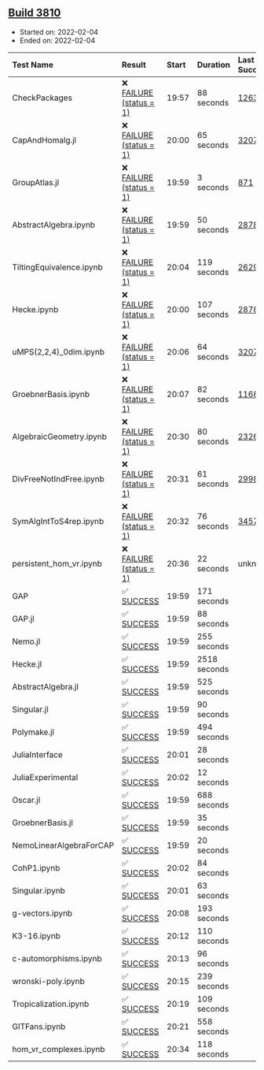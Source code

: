 ## [Build 3810](https://oscarci.mathematik.uni-kl.de/job/oscar-stable/3810/)

* Started on: 2022-02-04
* Ended on: 2022-02-04

| Test Name    | Result | Start | Duration | Last Success | First Failure |
|:-------------|:-------|:------|:---------|:-------------|:--------------|
| CheckPackages | ❌ [FAILURE (status = 1)](https://oscarci.mathematik.uni-kl.de/job/oscar-stable/3810/artifact/logs/build-3810/CheckPackages.log) | 19:57 | 88 seconds | [1263](https://oscarci.mathematik.uni-kl.de/job/oscar-stable/1263/) | [1264](https://oscarci.mathematik.uni-kl.de/job/oscar-stable/1264/) |
| CapAndHomalg.jl | ❌ [FAILURE (status = 1)](https://oscarci.mathematik.uni-kl.de/job/oscar-stable/3810/artifact/logs/build-3810/CapAndHomalg.jl.log) | 20:00 | 65 seconds | [3207](https://oscarci.mathematik.uni-kl.de/job/oscar-stable/3207/) | [3208](https://oscarci.mathematik.uni-kl.de/job/oscar-stable/3208/) |
| GroupAtlas.jl | ❌ [FAILURE (status = 1)](https://oscarci.mathematik.uni-kl.de/job/oscar-stable/3810/artifact/logs/build-3810/GroupAtlas.jl.log) | 19:59 | 3 seconds | [871](https://oscarci.mathematik.uni-kl.de/job/oscar-stable/871/) | [872](https://oscarci.mathematik.uni-kl.de/job/oscar-stable/872/) |
| AbstractAlgebra.ipynb | ❌ [FAILURE (status = 1)](https://oscarci.mathematik.uni-kl.de/job/oscar-stable/3810/artifact/logs/build-3810/AbstractAlgebra.ipynb.log) | 19:59 | 50 seconds | [2878](https://oscarci.mathematik.uni-kl.de/job/oscar-stable/2878/) | [2879](https://oscarci.mathematik.uni-kl.de/job/oscar-stable/2879/) |
| TiltingEquivalence.ipynb | ❌ [FAILURE (status = 1)](https://oscarci.mathematik.uni-kl.de/job/oscar-stable/3810/artifact/logs/build-3810/TiltingEquivalence.ipynb.log) | 20:04 | 119 seconds | [2629](https://oscarci.mathematik.uni-kl.de/job/oscar-stable/2629/) | [2630](https://oscarci.mathematik.uni-kl.de/job/oscar-stable/2630/) |
| Hecke.ipynb | ❌ [FAILURE (status = 1)](https://oscarci.mathematik.uni-kl.de/job/oscar-stable/3810/artifact/logs/build-3810/Hecke.ipynb.log) | 20:00 | 107 seconds | [2878](https://oscarci.mathematik.uni-kl.de/job/oscar-stable/2878/) | [2879](https://oscarci.mathematik.uni-kl.de/job/oscar-stable/2879/) |
| uMPS(2,2,4)_0dim.ipynb | ❌ [FAILURE (status = 1)](https://oscarci.mathematik.uni-kl.de/job/oscar-stable/3810/artifact/logs/build-3810/uMPS-2-2-4-_0dim.ipynb.log) | 20:06 | 64 seconds | [3207](https://oscarci.mathematik.uni-kl.de/job/oscar-stable/3207/) | [3208](https://oscarci.mathematik.uni-kl.de/job/oscar-stable/3208/) |
| GroebnerBasis.ipynb | ❌ [FAILURE (status = 1)](https://oscarci.mathematik.uni-kl.de/job/oscar-stable/3810/artifact/logs/build-3810/GroebnerBasis.ipynb.log) | 20:07 | 82 seconds | [1168](https://oscarci.mathematik.uni-kl.de/job/oscar-stable/1168/) | [1169](https://oscarci.mathematik.uni-kl.de/job/oscar-stable/1169/) |
| AlgebraicGeometry.ipynb | ❌ [FAILURE (status = 1)](https://oscarci.mathematik.uni-kl.de/job/oscar-stable/3810/artifact/logs/build-3810/AlgebraicGeometry.ipynb.log) | 20:30 | 80 seconds | [2326](https://oscarci.mathematik.uni-kl.de/job/oscar-stable/2326/) | [2327](https://oscarci.mathematik.uni-kl.de/job/oscar-stable/2327/) |
| DivFreeNotIndFree.ipynb | ❌ [FAILURE (status = 1)](https://oscarci.mathematik.uni-kl.de/job/oscar-stable/3810/artifact/logs/build-3810/DivFreeNotIndFree.ipynb.log) | 20:31 | 61 seconds | [2998](https://oscarci.mathematik.uni-kl.de/job/oscar-stable/2998/) | [2999](https://oscarci.mathematik.uni-kl.de/job/oscar-stable/2999/) |
| SymAlgIntToS4rep.ipynb | ❌ [FAILURE (status = 1)](https://oscarci.mathematik.uni-kl.de/job/oscar-stable/3810/artifact/logs/build-3810/SymAlgIntToS4rep.ipynb.log) | 20:32 | 76 seconds | [3457](https://oscarci.mathematik.uni-kl.de/job/oscar-stable/3457/) | [3458](https://oscarci.mathematik.uni-kl.de/job/oscar-stable/3458/) |
| persistent_hom_vr.ipynb | ❌ [FAILURE (status = 1)](https://oscarci.mathematik.uni-kl.de/job/oscar-stable/3810/artifact/logs/build-3810/persistent_hom_vr.ipynb.log) | 20:36 | 22 seconds | unknown | unknown |
| GAP | ✅ [SUCCESS](https://oscarci.mathematik.uni-kl.de/job/oscar-stable/3810/artifact/logs/build-3810/GAP.log) | 19:59 | 171 seconds |  |  |
| GAP.jl | ✅ [SUCCESS](https://oscarci.mathematik.uni-kl.de/job/oscar-stable/3810/artifact/logs/build-3810/GAP.jl.log) | 19:59 | 88 seconds |  |  |
| Nemo.jl | ✅ [SUCCESS](https://oscarci.mathematik.uni-kl.de/job/oscar-stable/3810/artifact/logs/build-3810/Nemo.jl.log) | 19:59 | 255 seconds |  |  |
| Hecke.jl | ✅ [SUCCESS](https://oscarci.mathematik.uni-kl.de/job/oscar-stable/3810/artifact/logs/build-3810/Hecke.jl.log) | 19:59 | 2518 seconds |  |  |
| AbstractAlgebra.jl | ✅ [SUCCESS](https://oscarci.mathematik.uni-kl.de/job/oscar-stable/3810/artifact/logs/build-3810/AbstractAlgebra.jl.log) | 19:59 | 525 seconds |  |  |
| Singular.jl | ✅ [SUCCESS](https://oscarci.mathematik.uni-kl.de/job/oscar-stable/3810/artifact/logs/build-3810/Singular.jl.log) | 19:59 | 90 seconds |  |  |
| Polymake.jl | ✅ [SUCCESS](https://oscarci.mathematik.uni-kl.de/job/oscar-stable/3810/artifact/logs/build-3810/Polymake.jl.log) | 19:59 | 494 seconds |  |  |
| JuliaInterface | ✅ [SUCCESS](https://oscarci.mathematik.uni-kl.de/job/oscar-stable/3810/artifact/logs/build-3810/JuliaInterface.log) | 20:01 | 28 seconds |  |  |
| JuliaExperimental | ✅ [SUCCESS](https://oscarci.mathematik.uni-kl.de/job/oscar-stable/3810/artifact/logs/build-3810/JuliaExperimental.log) | 20:02 | 12 seconds |  |  |
| Oscar.jl | ✅ [SUCCESS](https://oscarci.mathematik.uni-kl.de/job/oscar-stable/3810/artifact/logs/build-3810/Oscar.jl.log) | 19:59 | 688 seconds |  |  |
| GroebnerBasis.jl | ✅ [SUCCESS](https://oscarci.mathematik.uni-kl.de/job/oscar-stable/3810/artifact/logs/build-3810/GroebnerBasis.jl.log) | 19:59 | 35 seconds |  |  |
| NemoLinearAlgebraForCAP | ✅ [SUCCESS](https://oscarci.mathematik.uni-kl.de/job/oscar-stable/3810/artifact/logs/build-3810/NemoLinearAlgebraForCAP.log) | 19:59 | 20 seconds |  |  |
| CohP1.ipynb | ✅ [SUCCESS](https://oscarci.mathematik.uni-kl.de/job/oscar-stable/3810/artifact/logs/build-3810/CohP1.ipynb.log) | 20:02 | 84 seconds |  |  |
| Singular.ipynb | ✅ [SUCCESS](https://oscarci.mathematik.uni-kl.de/job/oscar-stable/3810/artifact/logs/build-3810/Singular.ipynb.log) | 20:01 | 63 seconds |  |  |
| g-vectors.ipynb | ✅ [SUCCESS](https://oscarci.mathematik.uni-kl.de/job/oscar-stable/3810/artifact/logs/build-3810/g-vectors.ipynb.log) | 20:08 | 193 seconds |  |  |
| K3-16.ipynb | ✅ [SUCCESS](https://oscarci.mathematik.uni-kl.de/job/oscar-stable/3810/artifact/logs/build-3810/K3-16.ipynb.log) | 20:12 | 110 seconds |  |  |
| c-automorphisms.ipynb | ✅ [SUCCESS](https://oscarci.mathematik.uni-kl.de/job/oscar-stable/3810/artifact/logs/build-3810/c-automorphisms.ipynb.log) | 20:13 | 96 seconds |  |  |
| wronski-poly.ipynb | ✅ [SUCCESS](https://oscarci.mathematik.uni-kl.de/job/oscar-stable/3810/artifact/logs/build-3810/wronski-poly.ipynb.log) | 20:15 | 239 seconds |  |  |
| Tropicalization.ipynb | ✅ [SUCCESS](https://oscarci.mathematik.uni-kl.de/job/oscar-stable/3810/artifact/logs/build-3810/Tropicalization.ipynb.log) | 20:19 | 109 seconds |  |  |
| GITFans.ipynb | ✅ [SUCCESS](https://oscarci.mathematik.uni-kl.de/job/oscar-stable/3810/artifact/logs/build-3810/GITFans.ipynb.log) | 20:21 | 558 seconds |  |  |
| hom_vr_complexes.ipynb | ✅ [SUCCESS](https://oscarci.mathematik.uni-kl.de/job/oscar-stable/3810/artifact/logs/build-3810/hom_vr_complexes.ipynb.log) | 20:34 | 118 seconds |  |  |
